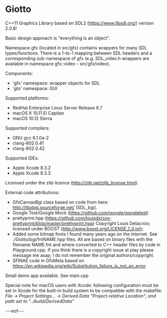 # Giotto
C++11 Graphics Library based on SDL2 (https://www.libsdl.org/) version 2.0.8!

Basic design approach is "everything is an object".

Namespace gfx (located in src/gfx) contains wrappers for many SDL types/functions. There is a 1-to-1 mapping between SDL headers and a corresponding sub-namespace of gfx (e.g. SDL_video.h wrappers are available in namespace gfx::video - src/gfx/video).

Components:
  - 'gfx' namespace: wrapper objects for SDL
  - 'gto' namespace: GUI

Supported platforms:
  - RedHat Enterprise Linux Server Release 6.7
  - macOS X 10.11 El Capitan
  - macOS 10.12 Sierra

Supported compilers:
  - GNU gcc 6.1.0a-2
  - clang-802.0.41
  - clang-802.0.42

Supported IDEs:
  - Apple Xcode 8.3.2
  - Apple Xcode 8.3.3

Licensed under the zlib licence (http://zlib.net/zlib_license.html).

External code attributions:
- GfxCanvasBgi class based on code from here: http://libxbgi.sourceforge.net/ (SDL_bgi).
- Google Test/Google Mock (https://github.com/google/googletest)
- prettyprint.hpp (https://github.com/louisdx/cxx-prettyprint/blob/master/prettyprint.hpp) Copyright Louis Delacroix; licensed under BOOST (http://www.boost.org/LICENSE_1_0.txt); 
- Added some bitmap fonts I found many years ago on the internet. See ./Giotto/bgi/fntNAME.hpp files. All are based on binary files with the filename NAME.fnt and where converted to C++ header files by code in Playground.cpp. If you think there is a copyright issue at play please message me asap; I do not remember the original authors/copyright.
- SFINAE code in GfxMeta based on https://en.wikipedia.org/wiki/Substitution_failure_is_not_an_error

Small demo app available. See main.cpp

Special note for macOS users with Xcode: following configuration must be set in Xcode for the built-in build system to be compatible with the makefile:
*File -> Project Settings... -> Derived Data "Project-relative Location"; and path set to "../build/DerivedData"*

---eof---
